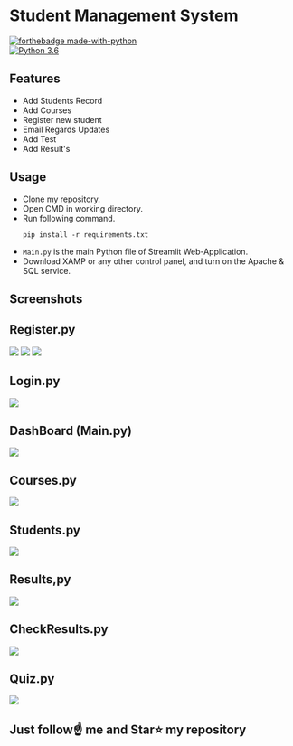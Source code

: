 # Student Management System

[![forthebadge made-with-python](http://ForTheBadge.com/images/badges/made-with-python.svg)](https://www.python.org/)                 
[![Python 3.6](https://img.shields.io/badge/python-3.6-blue.svg)](https://www.python.org/downloads/release/python-360/)   



## Features
- Add Students Record 
- Add Courses
- Register new student 
- Email Regards Updates
- Add Test
- Add Result's

## Usage
- Clone my repository.
- Open CMD in working directory.
- Run following command.
  ```
  pip install -r requirements.txt
  ```
- `Main.py` is the main Python file of Streamlit Web-Application. 
- Download XAMP or any other control panel, and turn on the Apache & SQL service.


## Screenshots

## Register.py 
<img src="https://github.com/TusharJaiswal7/Student-Management-System/blob/main/1.png">
<img src="https://github.com/TusharJaiswal7/Student-Management-System/blob/main/2.png">
<img src="https://github.com/TusharJaiswal7/Student-Management-System/blob/main/3.png">

## Login.py
<img src="https://github.com/TusharJaiswal7/Student-Management-System/blob/main/4.png">

## DashBoard (Main.py)
<img src="https://github.com/TusharJaiswal7/Student-Management-System/blob/main/5.png">

## Courses.py
<img src="https://github.com/TusharJaiswal7/Student-Management-System/blob/main/6.png">

## Students.py
<img src="https://github.com/TusharJaiswal7/Student-Management-System/blob/main/7.png">

## Results,py 
<img src="https://github.com/TusharJaiswal7/Student-Management-System/blob/main/8.png">

## CheckResults.py
<img src="https://github.com/TusharJaiswal7/Student-Management-System/blob/main/9.png">

## Quiz.py
<img src="https://github.com/TusharJaiswal7/Student-Management-System/blob/main/10.png">


## Just follow☝️ me and Star⭐ my repository 
